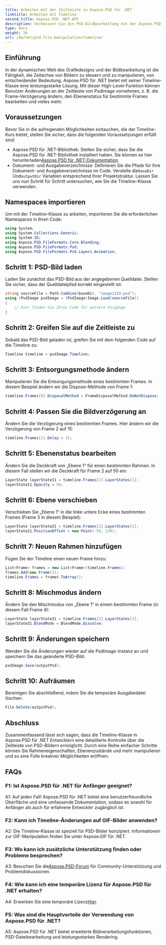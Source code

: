 ```yaml
---
title: Arbeiten mit der Zeitleiste in Aspose.PSD für .NET
linktitle: Arbeiten mit Timeline
second_title: Aspose.PSD .NET-API
description: Verbessern Sie die PSD-Bildbearbeitung mit der Aspose.PSD für die .NET-Timeline-Klasse. Steuern Sie Rahmeneigenschaften und Ebenenzustände und setzen Sie mühelos kreative Möglichkeiten frei.
type: docs
weight: 16
url: /de/net/psd-file-manipulation/timeline/
---
```

## Einführung
In der dynamischen Welt des Grafikdesigns und der Bildbearbeitung ist die Fähigkeit, die Zeitachse von Bildern zu steuern und zu manipulieren, von entscheidender Bedeutung. Aspose.PSD für .NET bietet mit seiner Timeline-Klasse eine leistungsstarke Lösung. Mit dieser High-Level-Funktion können Benutzer Änderungen an der Zeitleiste von PsdImage vornehmen, z. B. die Frame-Verzögerung ändern, den Ebenenstatus für bestimmte Frames bearbeiten und vieles mehr.
## Voraussetzungen
Bevor Sie in die aufregenden Möglichkeiten eintauchen, die der Timeline-Kurs bietet, stellen Sie sicher, dass die folgenden Voraussetzungen erfüllt sind:
-  Aspose.PSD für .NET-Bibliothek: Stellen Sie sicher, dass Sie die Aspose.PSD für .NET-Bibliothek installiert haben. Sie können es hier herunterladen[Aspose.PSD für .NET-Dokumentation](https://reference.aspose.com/psd/net/).
-  Dokument- und Ausgabeverzeichnisse: Definieren Sie die Pfade für Ihre Dokument- und Ausgabeverzeichnisse im Code. Verstelle die`baseDir` Und`outputDir` Variablen entsprechend Ihrer Projektstruktur.
Lassen Sie uns nun Schritt für Schritt untersuchen, wie Sie die Timeline-Klasse verwenden.
## Namespaces importieren
Um mit der Timeline-Klasse zu arbeiten, importieren Sie die erforderlichen Namespaces in Ihren Code:
```csharp
using System;
using System.Collections.Generic;
using System.IO;
using Aspose.PSD.FileFormats.Core.Blending;
using Aspose.PSD.FileFormats.Psd;
using Aspose.PSD.FileFormats.Psd.Layers.Animation;
```
## Schritt 1: PSD-Bild laden
Laden Sie zunächst das PSD-Bild aus der angegebenen Quelldatei. Stellen Sie sicher, dass der Quelldateipfad korrekt eingestellt ist:
```csharp
string sourceFile = Path.Combine(baseDir, "image1219.psd");
using (PsdImage psdImage = (PsdImage)Image.Load(sourceFile))
{
    // Hier finden Sie Ihren Code für weitere Vorgänge
}
```
## Schritt 2: Greifen Sie auf die Zeitleiste zu
Sobald das PSD-Bild geladen ist, greifen Sie mit dem folgenden Code auf die Timeline zu:
```csharp
Timeline timeline = psdImage.Timeline;
```
## Schritt 3: Entsorgungsmethode ändern
Manipulieren Sie die Entsorgungsmethode eines bestimmten Frames. In diesem Beispiel ändern wir die Dispose-Methode von Frame 1:
```csharp
timeline.Frames[0].DisposalMethod = FrameDisposalMethod.DoNotDispose;
```
## Schritt 4: Passen Sie die Bildverzögerung an
Ändern Sie die Verzögerung eines bestimmten Frames. Hier ändern wir die Verzögerung von Frame 2 auf 15:
```csharp
timeline.Frames[1].Delay = 15;
```
## Schritt 5: Ebenenstatus bearbeiten
Ändern Sie die Deckkraft von „Ebene 1“ für einen bestimmten Rahmen. In diesem Fall stellen wir die Deckkraft für Frame 2 auf 50 ein:
```csharp
LayerState layerState11 = timeline.Frames[1].LayerStates[1];
layerState11.Opacity = 50;
```
## Schritt 6: Ebene verschieben
Verschieben Sie „Ebene 1“ in die linke untere Ecke eines bestimmten Frames (Frame 3 in diesem Beispiel):
```csharp
LayerState layerState21 = timeline.Frames[2].LayerStates[1];
layerState21.PositionOffset = new Point(-50, 230);
```
## Schritt 7: Neuen Rahmen hinzufügen
Fügen Sie der Timeline einen neuen Frame hinzu:
```csharp
List<Frame> frames = new List<Frame>(timeline.Frames);
frames.Add(new Frame());
timeline.Frames = frames.ToArray();
```
## Schritt 8: Mischmodus ändern
Ändern Sie den Mischmodus von „Ebene 1“ in einem bestimmten Frame (in diesem Fall Frame 4):
```csharp
LayerState layerState31 = timeline.Frames[3].LayerStates[1];
layerState31.BlendMode = BlendMode.Dissolve;
```
## Schritt 9: Änderungen speichern
Wenden Sie die Änderungen wieder auf die PsdImage-Instanz an und speichern Sie das geänderte PSD-Bild:
```csharp
psdImage.Save(outputPsd);
```
## Schritt 10: Aufräumen
Bereinigen Sie abschließend, indem Sie die temporäre Ausgabedatei löschen:
```csharp
File.Delete(outputPsd);
```
## Abschluss

Zusammenfassend lässt sich sagen, dass die Timeline-Klasse in Aspose.PSD für .NET Entwicklern eine detaillierte Kontrolle über die Zeitleiste von PSD-Bildern ermöglicht. Durch eine Reihe einfacher Schritte können Sie Rahmeneigenschaften, Ebenenzustände und mehr manipulieren und so eine Fülle kreativer Möglichkeiten eröffnen.

## FAQs

### F1: Ist Aspose.PSD für .NET für Anfänger geeignet?

A1: Auf jeden Fall! Aspose.PSD für .NET bietet eine benutzerfreundliche Oberfläche und eine umfassende Dokumentation, sodass es sowohl für Anfänger als auch für erfahrene Entwickler zugänglich ist.

### F2: Kann ich Timeline-Änderungen auf GIF-Bilder anwenden?

A2: Die Timeline-Klasse ist speziell für PSD-Bilder konzipiert. Informationen zur GIF-Manipulation finden Sie unter Aspose.GIF für .NET.

### F3: Wo kann ich zusätzliche Unterstützung finden oder Probleme besprechen?

 A3: Besuchen Sie die[Aspose.PSD-Forum](https://forum.aspose.com/c/psd/34) für Community-Unterstützung und Problemdiskussionen.

### F4: Wie kann ich eine temporäre Lizenz für Aspose.PSD für .NET erhalten?

 A4: Erwerben Sie eine temporäre Lizenz[Hier](https://purchase.aspose.com/temporary-license/).

### F5: Was sind die Hauptvorteile der Verwendung von Aspose.PSD für .NET?

A5: Aspose.PSD für .NET bietet erweiterte Bildverarbeitungsfunktionen, PSD-Dateibearbeitung und leistungsstarkes Rendering.